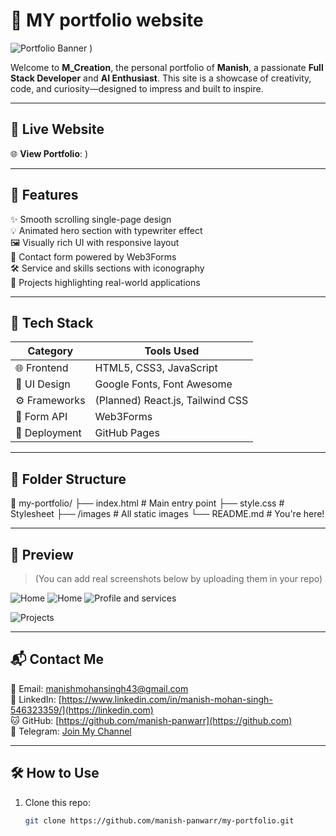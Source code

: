 # 🚀 MY portfolio website

![Portfolio Banner](https://github.com/user-attachments/assets/f61c1a03-3497-4b0f-8fe1-92d72f5242ca)
) <!-- Optional: Replace with actual banner -->

Welcome to **M_Creation**, the personal portfolio of **Manish**, a passionate **Full Stack Developer** and **AI Enthusiast**. This site is a showcase of creativity, code, and curiosity—designed to impress and built to inspire.

---

## 🔗 Live Website

🌐 **View Portfolio**: 
)

---

## 📌 Features

✨ Smooth scrolling single-page design  
💡 Animated hero section with typewriter effect  
🖼️ Visually rich UI with responsive layout  
💬 Contact form powered by Web3Forms  
🛠️ Service and skills sections with iconography  
🧠 Projects highlighting real-world applications  

---

## 🧰 Tech Stack

| Category        | Tools Used                                 |
|---------------- |--------------------------------------------|
| 🌐 Frontend    | HTML5, CSS3, JavaScript                    |
| 🎨 UI Design   | Google Fonts, Font Awesome                 |
| ⚙️ Frameworks  | (Planned) React.js, Tailwind CSS           |
| 💬 Form API    | Web3Forms                                  |
| 🚀 Deployment  | GitHub Pages                               |

---

## 📂 Folder Structure
📁 my-portfolio/
├── index.html # Main entry point
├── style.css # Stylesheet
├── /images # All static images
└── README.md # You're here!


---

## 📸 Preview

> (You can add real screenshots below by uploading them in your repo)

![Home](https://github.com/user-attachments/assets/83e2a89b-2526-4288-9644-faa760a6b42f)
![Home](https://github.com/user-attachments/assets/ed9a99a1-6814-43ca-ab31-d09a20822339)
![Profile and services](https://github.com/user-attachments/assets/0e10c63d-747c-4fe5-8f0a-4fbdf17fb39d)

![Projects](https://your-image-url.com/projects-preview.png)

---

## 📬 Contact Me

📧 Email: [manishmohansingh43@gmail.com](mailto:manishmohansingh43@gmail.com)  
🔗 LinkedIn: [https://www.linkedin.com/in/manish-mohan-singh-546323359/](https://linkedin.com)  
🐱 GitHub: [https://github.com/manish-panwarr](https://github.com)  
📣 Telegram: [Join My Channel](https://telegram.org)

---

## 🛠️ How to Use

1. Clone this repo:
   ```bash
   git clone https://github.com/manish-panwarr/my-portfolio.git
